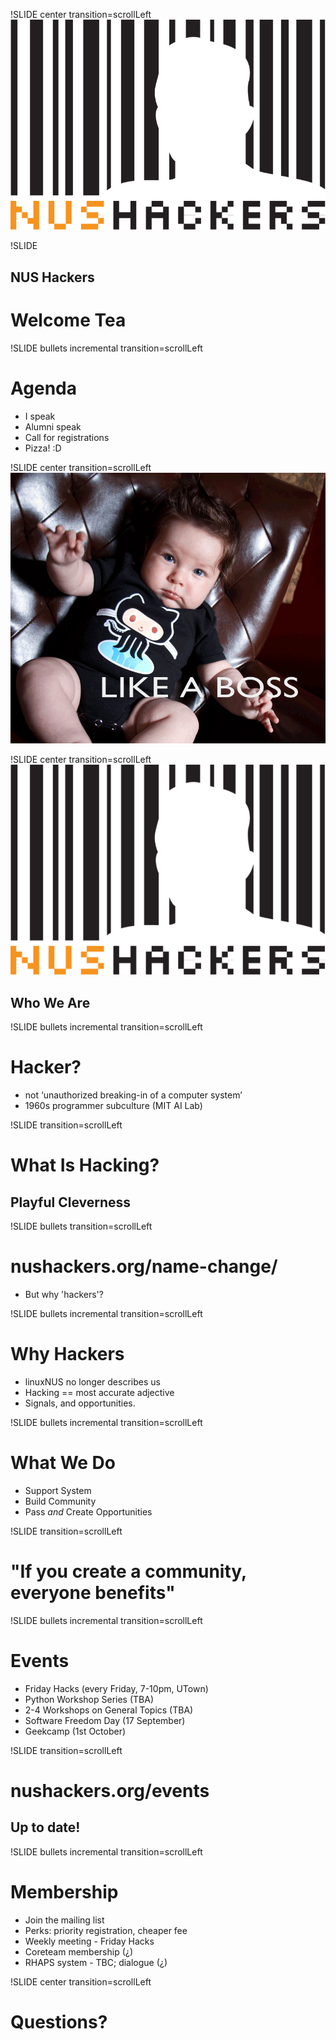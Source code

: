 !SLIDE center transition=scrollLeft
![medlogo](nushackerslogomed.gif)

!SLIDE
## NUS Hackers ##
# Welcome Tea #

!SLIDE bullets incremental transition=scrollLeft
# Agenda #

* I speak
* Alumni speak
* Call for registrations
* Pizza! :D

!SLIDE center transition=scrollLeft
![boss](boss.gif)

!SLIDE center transition=scrollLeft
![logosmall](logosmall.gif)
## Who We Are ##


!SLIDE bullets incremental transition=scrollLeft
# Hacker? #

* not ‘unauthorized breaking-in of a computer system’
* 1960s programmer subculture (MIT AI Lab)

!SLIDE transition=scrollLeft
# What Is Hacking? #
## Playful Cleverness ##

!SLIDE bullets transition=scrollLeft
# nushackers.org/name-change/ #

* But why 'hackers'?

!SLIDE bullets incremental transition=scrollLeft
# Why Hackers #

* linuxNUS no longer describes us
* Hacking == most accurate adjective
* Signals, and opportunities.

!SLIDE bullets incremental transition=scrollLeft
# What We Do #

* Support System
* Build Community
* Pass _and_ Create Opportunities

!SLIDE transition=scrollLeft
# "If you create a community, everyone benefits" #

!SLIDE bullets incremental transition=scrollLeft
# Events #

* Friday Hacks (every Friday, 7-10pm, UTown)
* Python Workshop Series (TBA)
* 2-4 Workshops on General Topics (TBA)
* Software Freedom Day (17 September)
* Geekcamp (1st October)

!SLIDE transition=scrollLeft
# nushackers.org/events #
## Up to date! ##

!SLIDE bullets incremental transition=scrollLeft
# Membership #
* Join the mailing list
* Perks: priority registration, cheaper fee
* Weekly meeting - Friday Hacks
* Coreteam membership (¿)
* RHAPS system - TBC; dialogue (¿)


!SLIDE center transition=scrollLeft
# Questions? #

